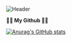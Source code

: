 
![Header](https://capsule-render.vercel.app/api?type=venom&height=150&color=0:4374D9,100:8041D9&text=Welcom%20Github&section=header&reversal=false&textBg=false&fontColor=FFFFFF&fontSize=58&fontAlignY=50&fontAlign=50&rotate=1&stroke=000000&strokeWidth=2&descAlign=48&descAlignY=65&descSize=18)

**🧑‍💻 My Github 🧑‍💻**
<div align="bottom">
  
[![Anurag's GitHub stats](https://github-readme-stats.vercel.app/api?username=sangw0n&show_icons=true&&hide=contribs)](https://github.com/anuraghazra/github-readme-stats)

